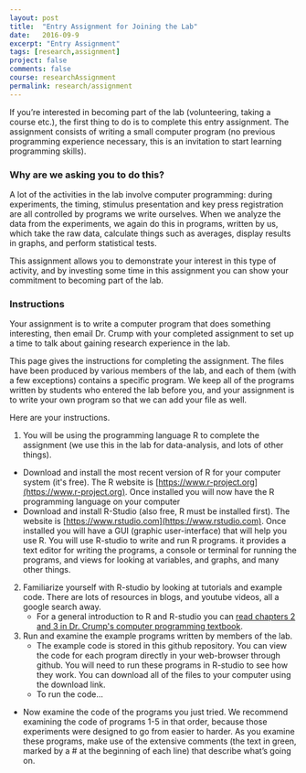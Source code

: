```yaml
---
layout: post
title:  "Entry Assignment for Joining the Lab"
date:   2016-09-9
excerpt: "Entry Assignment"
tags: [research,assignment]
project: false
comments: false
course: researchAssignment
permalink: research/assignment
---
```


If you’re interested in becoming part of the lab (volunteering, taking a course etc.), the first thing to do is to complete this entry assignment. The assignment consists of writing a small computer program (no previous programming experience necessary, this is an invitation to start learning programming skills).

### Why are we asking you to do this?

A lot of the activities in the lab involve computer programming: during experiments, the timing, stimulus presentation and key press registration are all controlled by programs we write ourselves. When we analyze the data from the experiments, we again do this in programs, written by us, which take the raw data, calculate things such as averages, display results in graphs, and perform statistical tests.

This assignment allows you to demonstrate your interest in this type of activity, and by investing some time in this assignment you can show your commitment to becoming part of the lab.

### Instructions

Your assignment is to write a computer program that does something interesting, then email Dr. Crump with your completed assignment to set up a time to talk about gaining research experience in the lab.

This page gives the instructions for completing the assignment. The files have been produced by various members of the lab, and each of them (with a few exceptions) contains a specific program. We keep all of the programs written by students who entered the lab before you, and your assignment is to write your own program so that we can add your file as well.

Here are your instructions.

1. You will be using the programming language R to complete the assignment (we use this in the lab for data-analysis, and lots of other things).
  * Download and install the most recent version of R for your computer system (it's free). The R website is [https://www.r-project.org](https://www.r-project.org). Once installed you will now have the R programming language on your computer
  * Download and install R-Studio (also free, R must be installed first). The website is [https://www.rstudio.com](https://www.rstudio.com). Once installed you will have a GUI (graphic user-interface) that will help you use R. You will use R-studio to write and run R programs. it provides a text editor for writing the programs, a console or terminal for running the programs, and views for looking at variables, and graphs, and many other things.  
2. Familiarize yourself with R-studio by looking at tutorials and example code. There are lots of resources in blogs, and youtube videos, all a google search away.
	* For a general introduction to R and R-studio you can [read chapters 2 and 3 in Dr. Crump's computer programming textbook](https://crumplab.github.io/ProgrammingTextbook/).
3. Run and examine the example programs written by members of the lab.
	* The example code is stored in this github repository. You can view the code for each program directly in your web-browser through github. You will need to run these programs in R-studio to see how they work. You can download all of the files to your computer using the download link.
	* To run the code...
  * Now examine the code of the programs you just tried. We recommend examining the code of programs 1-5 in that order, because those experiments were designed to go from easier to harder. As you examine these programs, make use of the extensive comments (the text in green, marked by a # at the beginning of each line) that describe what’s going on.
